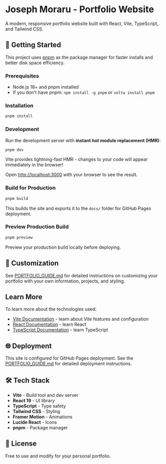 # Joseph Moraru - Portfolio Website

A modern, responsive portfolio website built with React, Vite, TypeScript, and Tailwind CSS.

## 🚀 Getting Started

This project uses [pnpm](https://pnpm.io/) as the package manager for faster installs and better disk space efficiency.

### Prerequisites

- Node.js 18+ and pnpm installed
- If you don't have pnpm: `npm install -g pnpm` or `volta install pnpm`

### Installation

```bash
pnpm install
```

### Development

Run the development server with **instant hot module replacement (HMR)**:

```bash
pnpm dev
```

Vite provides lightning-fast HMR - changes to your code will appear immediately in the browser!

Open [http://localhost:3000](http://localhost:3000) with your browser to see the result.

### Build for Production

```bash
pnpm build
```

This builds the site and exports it to the `docs/` folder for GitHub Pages deployment.

### Preview Production Build

```bash
pnpm preview
```

Preview your production build locally before deploying.

## 📝 Customization

See [PORTFOLIO_GUIDE.md](./PORTFOLIO_GUIDE.md) for detailed instructions on customizing your portfolio with your own information, projects, and styling.

## Learn More

To learn more about the technologies used:

- [Vite Documentation](https://vitejs.dev/) - learn about Vite features and configuration
- [React Documentation](https://react.dev/) - learn React
- [TypeScript Documentation](https://www.typescriptlang.org/docs/) - learn TypeScript

## 🌐 Deployment

This site is configured for GitHub Pages deployment. See the [PORTFOLIO_GUIDE.md](./PORTFOLIO_GUIDE.md) for detailed deployment instructions.

## 🛠️ Tech Stack

- **Vite** - Build tool and dev server
- **React 19** - UI library
- **TypeScript** - Type safety
- **Tailwind CSS** - Styling
- **Framer Motion** - Animations
- **Lucide React** - Icons
- **pnpm** - Package manager

## 📄 License

Free to use and modify for your personal portfolio.
